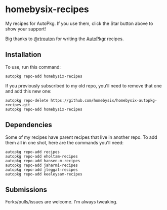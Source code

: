 # homebysix-recipes

My recipes for AutoPkg. If you use them, click the Star button above to show your support!

Big thanks to [@rtrouton](https://github.com/rtrouton) for writing the [AutoPkgr](https://github.com/lindegroup/autopkgr) recipes.


## Installation

To use, run this command:

```
autopkg repo-add homebysix-recipes
```

If you previously subscribed to my old repo, you'll need to remove that one and add this new one:

```
autopkg repo-delete https://github.com/homebysix/homebysix-autopkg-recipes.git
autopkg repo-add homebysix-recipes
```


## Dependencies

Some of my recipes have parent recipes that live in another repo. To add them all in one shot, here are the commands you'll need:

```
autopkg repo-add recipes
autopkg repo-add eholtam-recipes
autopkg repo-add hansen-m-recipes
autopkg repo-add jaharmi-recipes
autopkg repo-add jleggat-recipes
autopkg repo-add keeleysam-recipes
```


## Submissions

Forks/pulls/issues are welcome. I'm always tweaking.
